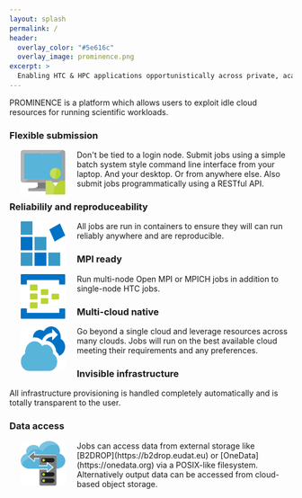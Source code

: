 ```yaml
---
layout: splash
permalink: /
header:
  overlay_color: "#5e616c"
  overlay_image: prominence.png
excerpt: >
  Enabling HTC & HPC applications opportunistically across private, academic and public clouds. 
---
```


PROMINENCE is a platform which allows users to exploit idle cloud resources for running scientific workloads.

### Flexible submission
<img align="left" width="80" height="80" src="prominence-job-submission.png" hspace="20">
Don't be tied to a login node. Submit jobs using a simple batch system style command line interface from your laptop. And your desktop. Or from anywhere else. Also submit jobs programmatically using a RESTful API.
<br/>


### Reliabilily and reproduceability
<img align="left" width="80" height="80" src="prominence-containers.png" hspace="20">
All jobs are run in containers to ensure they will can run reliably anywhere and are reproducible.
<br/>


### MPI ready
<img align="left" width="80" height="80" src="prominence-multi-node.png" hspace="20">
Run multi-node Open MPI or MPICH jobs in addition to single-node HTC jobs.
<br/>


### Multi-cloud native
<img align="left" width="80" height="80" src="prominence-burst.png" hspace="20">
Go beyond a single cloud and leverage resources across many clouds. Jobs will run on the best available cloud meeting their requirements and any preferences.
<br/>


### Invisible infrastructure
All infrastructure provisioning is handled completely automatically and is totally transparent to the user.


### Data access
<img align="left" width="80" height="80" src="prominence-storage.png" hspace="20">
Jobs can access data from external storage like [B2DROP](https://b2drop.eudat.eu) or [OneData](https://onedata.org) via a POSIX-like filesystem. Alternatively output data can be accessed from cloud-based object storage.

